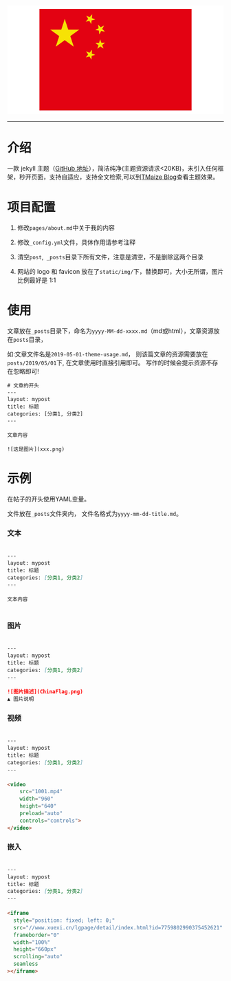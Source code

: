 ![五星红旗](ChinaFlag.png)

------

# 介绍

一款 jekyll 主题（[GitHub 地址](https://github.com/TMaize/tmaize-blog)），简洁纯净(主题资源请求<20KB)，未引入任何框架，秒开页面，支持自适应，支持全文检索,可以到[TMaize Blog](http://blog.tmaize.net/)查看主题效果。


# 项目配置

1. 修改`pages/about.md`中关于我的内容

2. 修改`_config.yml`文件，具体作用请参考注释

3. 清空`post`,` _posts`目录下所有文件，注意是清空，不是删除这两个目录

4. 网站的 logo 和 favicon 放在了`static/img/`下，替换即可，大小无所谓，图片比例最好是 1:1

# 使用

文章放在`_posts`目录下，命名为`yyyy-MM-dd-xxxx.md`（md或html），文章资源放在`posts`目录，

如:文章文件名是`2019-05-01-theme-usage.md`，
则该篇文章的资源需要放在`posts/2019/05/01`下,
在文章使用时直接引用即可。
写作的时候会提示资源不存在忽略即可!

```text
# 文章的开头
---
layout: mypost
title: 标题
categories: [分类1, 分类2]
---

文章内容

![这是图片](xxx.png)

```

# 示例

在帖子的开头使用YAML变量。

文件放在`_posts`文件夹内，
文件名格式为`yyyy-mm-dd-title.md`。

### 文本

```markdown

---
layout: mypost
title: 标题
categories: [分类1, 分类2]
---

文本内容
    
```

### 图片

```markdown

---
layout: mypost
title: 标题
categories: [分类1, 分类2]
---

![图片描述](ChinaFlag.png)
▲ 图片说明

```

### 视频

```markdown

---
layout: mypost
title: 标题
categories: [分类1, 分类2]
---

<video 
    src="1001.mp4" 
    width="960" 
    height="640"
    preload="auto"
    controls="controls">
</video>

```

### 嵌入

```markdown

---
layout: mypost
title: 标题
categories: [分类1, 分类2]
---

<iframe
  style="position: fixed; left: 0;"
  src="//www.xuexi.cn/lgpage/detail/index.html?id=7759802990375452621"
  frameborder="0"
  width="100%"
  height="660px"
  scrolling="auto"
  seamless
></iframe>

```
